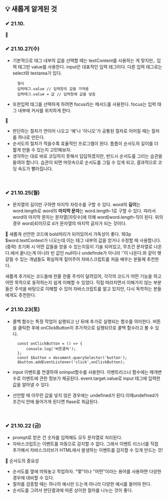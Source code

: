 ## 💡 새롭게 알게된 것


### ✔ 21.10.

💭 
<br>



### ✔ 21.10.27(수)
- 기본적으로 태그 내부의 값을 선택할 때는 textContent를 사용하는 게 맞지만,. 입력 태그만 value를 사용한다. input은 대표적인 입력 태그이다. 다른 입력 태그로는 select와 textarea가 있다.

        형식
        입력태그.value // 입력창의 값을 가져옴
        입력태그.value = 값 // 입력창에 값을 넣음
- 또한입력 태그를 선택하게 하려면 focus라는 메서드를 사용한다. focus는 입력 태그 내부에 커서를 위치하게 한다.

💭 
- 판단하는 절차가 연이어 나오고 '예'나 '아니오'가 공통된 절차로 이어질 때는 절차를 하나로 만든다. 
- 순서도의 절차가 적을수록 효율적인 프로그램이 된다. 틈틈이 순서도의 길이를 더 짧게 만들 수 있는지 고민해보자.
- 생각하는 대로 바로 코딩하지 못해서 답답하겠지만, 반드시 순서도를 그리는 습관을 들여야 합니다. 습관이 되면 머릿속으로 순서도를 그릴 수 있게 되고, 결과적으로 코딩 속도가 빨라집니다.


<br>

### ✔ 21.10.25(월)
- 문자열의 길이만 구하면 마지막 자릿수를 구할 수 있다.
word의 **길이**는 word.length로 word의 **마지막 문자**는 word.length-1로 구할 수 있다. 따라서  word의 마지막 문자는 문자열[자릿수]에 의해 word[word.length-1]이 된다. 위의 경우 word[4]이므로 d가 문자열의 마지막 글자가 되는 것이다.

💭 새롭게 선언한 코드에 bold처리가 되어있어서 가독성이 좋다.
183p $word.textContext가 나오는데 이는 태그 내부의 값을 얻거나 수정할 때 사용합니다. (중략) 초기화 시 어떤 값들을 얻을 수 있는지등이 기술 되어있고,
무조건 문자열로 나온다.에서 끝나는게 아니라 빈 값인 null이나 undefinde가 아니라 ''이 나온다.와 같이 헷갈릴 수 있는 개념들도 확실하게 짚어주어 자바스크립트를 처음 배우는 분들께 추천한다.

새롭게 추가되는 코드들에 한줄 한줄 주석이 달려있어, 각각의 코드가 어떤 기능을 하고 어떤 목적으로 동작하는지 쉽게 이해할 수 있었다. 직접 따라치면서 이해가지 않는 부분들은 주석을 바탕으로 이해할 수 있어 자바스크립트를 알고 있지만, 다시 독학하는 분들에게도 추천한다.
<br>


### ✔ 21.10.23(토)
- 콜백 함수는 특정 작업이 실행되고 난 뒤에 추가로 실행되는 함수를 의미한다.
버튼을 클릭한 후에 onClickButton이 추가적으로 실행되므로 콜백 함수라고 볼 수 있다.

        const onClickButton = () => {
            console.log('버튼클릭');
        };
        const $button = document.querySelector('button');
        $button.addEventListener('click',onClickButton);

- input 이벤트를 연결하여 onInput함수를 사용한다. 이벤트리스너 함수에는 매개변수로 이벤트에 관한 정보가 제공된다. event.target.value로 input 태그에 입력한 값을 알아낼 수 있다. 

- 선언할 때 아무런 값을 넣지 않은 경우에는 undefined가 된다.이때undefined가 조건식 안에 들어가게 된다면 flase로 취급된다.
<br>



### ✔ 21.10.22 (금)
- prompt로 받은 건 숫자를 입력해도 모두 문자열로 처리된다.
- 자바스크립트는 이벤트를 자동으로 감지할 수 없다.
    그래서 이벤트 리스너를 직접 추가해서 자바스크리브가 HTML에서 발생하는 이벤트를 감지할 수 있게 만드는 것!

💭 순서도의 중요성    
- 순서도를 옆에 띄워놓고 작업하자. "몇"이나 "어떤"이라는 용어를 사용하면 다양한 경우에 대비할 수 있다.
- 절차를 검증할 때는 하나의 예시만 드는게 아니라 다양한 예시를 들어야 한다.
- 순서도를 그려서 판단결과에 따른 상이한 절차를 나누는 것이 좋다.
